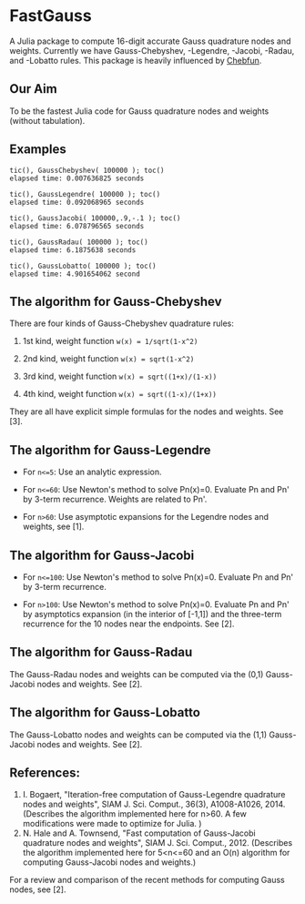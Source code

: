 FastGauss
=========
A Julia package to compute 16-digit accurate Gauss quadrature nodes and weights. Currently we have Gauss-Chebyshev, -Legendre, -Jacobi, -Radau, and -Lobatto rules. This package is heavily influenced by <a href="http://www.chebfun.org">Chebfun</a>. 

## Our Aim 
To be the fastest Julia code for Gauss quadrature nodes and weights (without tabulation).

## Examples 
```
tic(), GaussChebyshev( 100000 ); toc()
elapsed time: 0.007636825 seconds

tic(), GaussLegendre( 100000 ); toc() 
elapsed time: 0.092068965 seconds

tic(), GaussJacobi( 100000,.9,-.1 ); toc() 
elapsed time: 6.078796565 seconds

tic(), GaussRadau( 100000 ); toc() 
elapsed time: 6.1875638 seconds

tic(), GaussLobatto( 100000 ); toc() 
elapsed time: 4.901654062 second
```

## The algorithm for Gauss-Chebyshev
There are four kinds of Gauss-Chebyshev quadrature rules: 

1. 1st kind, weight function `w(x) = 1/sqrt(1-x^2)`

2. 2nd kind, weight function `w(x) = sqrt(1-x^2)` 

3. 3rd kind, weight function `w(x) = sqrt((1+x)/(1-x))`

4. 4th kind, weight function `w(x) = sqrt((1-x)/(1+x))` 

They are all have explicit simple formulas for the nodes and weights. See [3]. 
## The algorithm for Gauss-Legendre
* For `n<=5`: Use an analytic expression.
 
* For `n<=60`: Use Newton's method to solve Pn(x)=0. Evaluate Pn and Pn' by 3-term recurrence. Weights are related to Pn'. 
 
* For `n>60`: Use asymptotic expansions for the Legendre nodes and weights, see [1].  

## The algorithm for Gauss-Jacobi
*  For `n<=100`: Use Newton's method to solve Pn(x)=0. Evaluate Pn and Pn' by 3-term recurrence.

*  For `n>100`: Use Newton's method to solve Pn(x)=0. Evaluate Pn and Pn' by asymptotics expansion (in the interior of [-1,1]) and the three-term recurrence for the 10 nodes near the endpoints. See [2]. 

## The algorithm for Gauss-Radau
The Gauss-Radau nodes and weights can be computed via the (0,1) Gauss-Jacobi nodes and weights. See [2]. 
 
## The algorithm for Gauss-Lobatto
The Gauss-Lobatto nodes and weights can be computed via the (1,1) Gauss-Jacobi nodes and weights. See [2]. 

## References:
1. I. Bogaert, "Iteration-free computation of Gauss-Legendre quadrature
       nodes and weights", SIAM J. Sci. Comput., 36(3), A1008-A1026, 2014.
       (Describes the algorithm implemented here for n>60. A few modifications were made 
         to optimize for Julia. )
2. N. Hale and A. Townsend, "Fast computation of Gauss-Jacobi quadrature 
       nodes and weights", SIAM J. Sci. Comput., 2012.
       (Describes the algorithm implemented here for 5<n<=60 and an O(n) algorithm for 
        computing Gauss-Jacobi nodes and weights.) 

For a review and comparison of the recent methods for computing Gauss nodes, see [2].  


